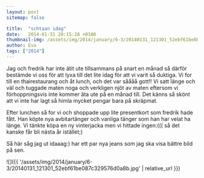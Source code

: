 ```yaml
---
layout: post
sitemap: false

title:  "schtaan idag"
date:   2014-01-31 20:15:28 +0100
thumbnail-img: /assets/img/2014/january/6-3/20140131_121301_52ebf61be087c329576d0a8b.jpg
author: Eva
tags: ["2014"]
---
```


Jag och fredrik har inte ätit ute tillsammans på snart en månad så därför bestämde vi oss för att lyxa till det lite idag för att vi varit så duktiga.  Vi for till en thairestaurang och åt lunch,  och det var såååå gott!! Vi satt länge och väl och tuggade maten noga och verkligen njöt av maten eftersom vi förhoppningsvis inte kommer äta ute på en månad till. Det känns så skönt att vi inte har lagt så himla mycket pengar bara på skräpmat. 

Efter lunchen så for vi och shoppade upp lite presentkort som fredrik hade fått. Han köpte nya avbitartänger och vanliga tänger som han har velat ha länge. Vi tänkte köpa en ny vinterjacka men vi hittade ingen:((( så det kanske får bli nästa år istället;) 

Så här såg jag ut idaaag:) har ett par nya jeans som jag ska visa bättre bild på sen.

![]({{ '/assets/img/2014/january/6-3/20140131_121301_52ebf61be087c329576d0a8b.jpg'  | relative_url }})


